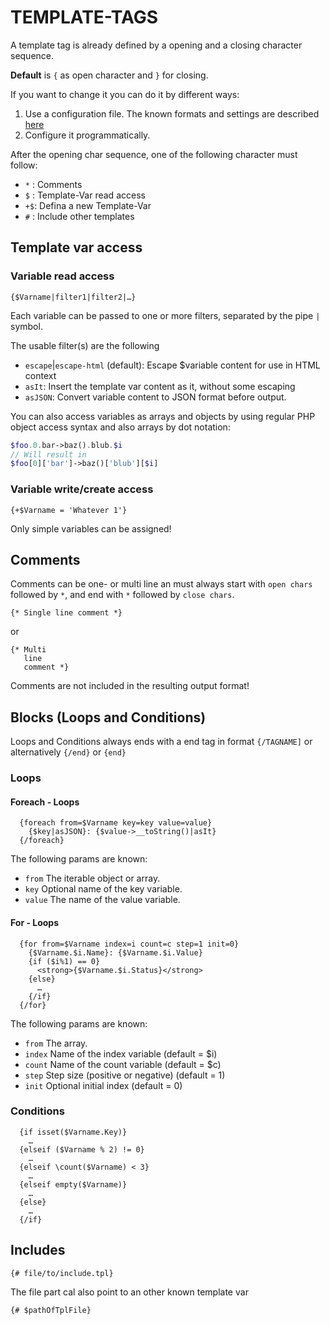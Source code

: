 # TEMPLATE-TAGS

A template tag is already defined by a opening and a closing character sequence.

**Default** is `{` as open character and `}` for closing.

If you want to change it you can do it by different ways:
 
1. Use a configuration file. The known formats and settings are described [here](/configuration-file.md)
2. Configure it programmatically.

After the opening char sequence, one of the following character must follow:

* `*` : Comments
* `$` : Template-Var read access
* `+$`: Defina a new Template-Var
* `#` : Include other templates


## Template var access


### Variable read access

```
{$Varname|filter1|filter2|…}
```

Each variable can be passed to one or more filters, separated by the pipe `|` symbol.

The usable filter(s) are the following

* `escape`|`escape-html` (default): Escape $variable content for use in HTML context
* `asIt`: Insert the template var content as it, without some escaping
* `asJSON`: Convert variable content to JSON format before output.

You can also access variables as arrays and objects by using regular PHP object access syntax
and also arrays by dot notation:

```php
$foo.0.bar->baz().blub.$i
// Will result in
$foo[0]['bar']->baz()['blub'][$i]
```


### Variable write/create access

```
{+$Varname = 'Whatever 1'}
```

Only simple variables can be assigned!


## Comments

Comments can be one- or multi line an must always start with `open chars` followed by `*`,
and end with `*` followed by `close chars`.

```
{* Single line comment *}
```

or

```
{* Multi
   line
   comment *}
```

Comments are not included in the resulting output format!


## Blocks (Loops and Conditions)

Loops and Conditions always ends with a end tag in format `{/TAGNAME]` or alternatively `{/end}` or `{end}`


### Loops 

#### Foreach - Loops

```
  {foreach from=$Varname key=key value=value}
    {$key|asJSON}: {$value->__toString()|asIt}
  {/foreach}
```

The following params are known:

* `from`  The iterable object or array.
* `key`   Optional name of the key variable.
* `value` The name of the value variable.

#### For - Loops

```
  {for from=$Varname index=i count=c step=1 init=0}
    {$Varname.$i.Name}: {$Varname.$i.Value}
    {if ($i%1) == 0}
      <strong>{$Varname.$i.Status}</strong>
    {else}
      …
    {/if}
  {/for}
```

The following params are known:

* `from`  The array.
* `index` Name of the index variable (default = $i)
* `count` Name of the count variable (default = $c)
* `step`  Step size (positive or negative) (default = 1)
* `init`  Optional initial index (default = 0)


### Conditions

```
  {if isset($Varname.Key)}
    …
  {elseif ($Varname % 2) != 0}
    …
  {elseif \count($Varname) < 3}
    …
  {elseif empty($Varname)}
    …
  {else}
    …
  {/if}
```

## Includes

```
{# file/to/include.tpl}
```

The file part cal also point to an other known template var

```
{# $pathOfTplFile}
```
